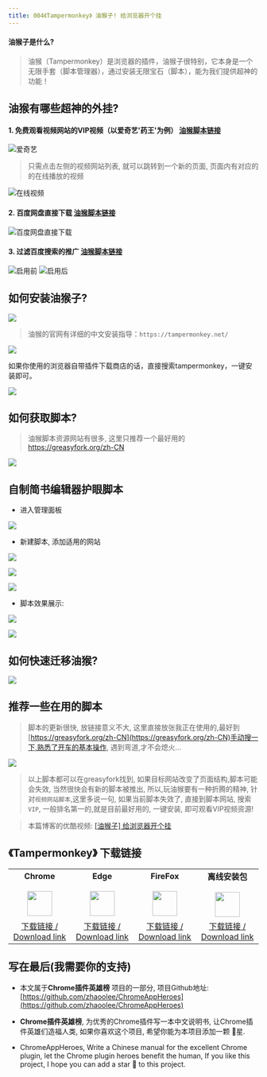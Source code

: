 ```yaml
---
title: 004《Tampermonkey》 油猴子! 给浏览器开个挂
---
```

#### 油猴子是什么?
> 油猴（Tampermonkey）是浏览器的插件，油猴子很特别，它本身是一个无限手套（脚本管理器），通过安装无限宝石（脚本），能为我们提供超神的功能！

## 油猴有哪些超神的外挂?
#### 1. 免费观看视频网站的VIP视频（以爱奇艺'药王'为例） [油猴脚本链接](https://greasyfork.org/zh-CN/scripts/27530-%E7%A0%B4%E8%A7%A3vip%E4%BC%9A%E5%91%98%E8%A7%86%E9%A2%91%E9%9B%86%E5%90%88)
![爱奇艺](https://www.v2fy.com/asset/004_tampermonkey/90896017cac34834b75a58ed79fe79b1.png)

>只需点击左侧的视频网站列表, 就可以跳转到一个新的页面, 页面内有对应的的在线播放的视频

![在线视频](https://www.v2fy.com/asset/004_tampermonkey/42b7b830831541c99b041e201ce8f746.png)

#### 2. 百度网盘直接下载 [油猴脚本链接](https://greasyfork.org/zh-CN/scripts/39504-%E7%99%BE%E5%BA%A6%E7%BD%91%E7%9B%98%E7%9B%B4%E6%8E%A5%E4%B8%8B%E8%BD%BD%E5%8A%A9%E6%89%8B-%E7%9B%B4%E9%93%BE%E5%8A%A0%E9%80%9F%E7%89%88)
![百度网盘直接下载](https://www.v2fy.com/asset/004_tampermonkey/00fbb6a3c7cd4006b0e4dea68a916448.png)

#### 3. 过滤百度搜索的推广 [油猴脚本链接](https://greasyfork.org/zh-CN/scripts/14178-ac-baidu-%E4%BC%98%E5%8C%96%E7%99%BE%E5%BA%A6-%E6%90%9C%E7%8B%97-%E8%B0%B7%E6%AD%8C%E6%90%9C%E7%B4%A2%E7%BB%93%E6%9E%9C%E4%B9%8B%E9%87%8D%E5%AE%9A%E5%90%91%E5%8E%BB%E9%99%A4-%E5%8E%BB%E5%B9%BF%E5%91%8A-favicon)
![启用前](https://www.v2fy.com/asset/004_tampermonkey/011852112db344018b150cbb5d1ac556.png)
![启用后](https://www.v2fy.com/asset/004_tampermonkey/05ca2e333d364da2a0f203009c204555.png)
## 如何安装油猴子?
![](https://www.v2fy.com/asset/004_tampermonkey/aa3f982dde394b10a13d9d0d8370f54c.png)
> 油猴的官网有详细的中文安装指导：`https://tampermonkey.net/`

![](https://www.v2fy.com/asset/004_tampermonkey/2cf14dbcd0154416b97783b8aab523ee.png)

如果你使用的浏览器自带插件下载商店的话，直接搜索tampermonkey，一键安装即可。

![](https://www.v2fy.com/asset/004_tampermonkey/0ae7e5b0f6194726a094c20d3e0ac3df.png)

## 如何获取脚本?

>油猴脚本资源网站有很多, 这里只推荐一个最好用的 https://greasyfork.org/zh-CN

![](https://www.v2fy.com/asset/004_tampermonkey/3256a6f0ef494bdf8dff1464fe397c51.png)

## 自制简书编辑器护眼脚本
- 进入管理面板

![](https://www.v2fy.com/asset/004_tampermonkey/634085667e31445da72dad5b2fbe90e5.png)

- 新建脚本, 添加适用的网站

![](https://www.v2fy.com/asset/004_tampermonkey/9bbb86033df84aa6991f353cb0261428.png)

![](https://www.v2fy.com/asset/004_tampermonkey/b4f6726646e04e1b972408e816f554e9.png)

![](https://www.v2fy.com/asset/004_tampermonkey/01403f2c178d479fb09b54e44616a5af.png)
- 脚本效果展示:

![](https://www.v2fy.com/asset/004_tampermonkey/321b09f953b349388276e3ba94aaacab.png)


![](https://www.v2fy.com/asset/004_tampermonkey/221ffcc0d37f4d50a41f5057db4f1f9b.png)

## 如何快速迁移油猴?

![](https://www.v2fy.com/asset/004_tampermonkey/af6405f8c26446128a93846f4cc8eb9d.png)

## 推荐一些在用的脚本
> 脚本的更新很快, 放链接意义不大, 这里直接放张我正在使用的,最好到[https://greasyfork.org/zh-CN](https://greasyfork.org/zh-CN)手动搜一下,熟悉了开车的基本操作, 遇到弯道,才不会熄火...

![](https://www.v2fy.com/asset/004_tampermonkey/1c9bf1594b894d4286857aa338673116.png)

> 以上脚本都可以在greasyfork找到, 如果目标网站改变了页面结构,脚本可能会失效, 当然很快会有新的脚本被推出, 所以,玩油猴要有一种折腾的精神, 针对`视频网站脚本`,这里多说一句, 如果当前脚本失效了, 直接到脚本网站, 搜索`VIP`, 一般排名第一的,就是目前最好用的, 一键安装, 即可观看VIP视频资源!

> 本篇博客的优酷视频: [[油猴子] 给浏览器开个挂](http://v.youku.com/v_show/id_XMzYzNjU4MTk2NA==.html?spm=a2hzp.8244740.0.0)



## 《Tampermonkey》 下载链接

<table style="table-layout: fixed;">
<tbody>
<tr>
<td><div style="text-align: center;"><div style="font-weight: bold">Chrome</div><br/><div><img  style="width:50px; height:auto;" src="https://www.v2fy.com/asset/0i/ChromeAppHeroes/page/001_markdown_here.assets/chromeappheroes-chrome-icon.png"/></div></div></td>
<td><div style="text-align: center;" ><div style="font-weight: bold">Edge</div><br/><div><img style="width:50px; height:auto;" src="https://www.v2fy.com/asset/0i/ChromeAppHeroes/page/001_markdown_here.assets/chromeappheroes-edge-icon.png"/></div></div></td>
<td><div style="text-align: center;" ><div style="font-weight: bold">FireFox</div><br/><div><img  style="width:50px; height:auto;" src="https://www.v2fy.com/asset/0i/ChromeAppHeroes/page/001_markdown_here.assets/chromeappheroes-firefox-icon.png"/></div></div></td>
<td><div style="text-align: center;" ><div style="font-weight: bold">离线安装包</div><br/><div><img  style="width:50px; height:auto;" src="https://www.v2fy.com/asset/0i/ChromeAppHeroes/page/001_markdown_here.assets/chromeappheroes-github-download.png"/></div></div></td>
</tr>
<tr>
<td>
<div style="text-align: center;">
<a  href="https://chrome.google.com/webstore/detail/tampermonkey/dhdgffkkebhmkfjojejmpbldmpobfkfo">下载链接 / Download link</a>
</div>
</td>
<td>
<div style="text-align: center;"><a  href="https://microsoftedge.microsoft.com/addons/detail/tampermonkey/iikmkjmpaadaobahmlepeloendndfphd?hl=zh-CN">下载链接 / Download link</a></div>
</td>
<td>
<div style="text-align: center;"><a  href="https://addons.mozilla.org/zh-CN/firefox/addon/tampermonkey/">下载链接 / Download link</a></div>
</td>
<td>
<div style="text-align: center;"><a  href="https://cdn.jsdelivr.net/gh/zhaoolee/ChromeAppHeroes/backup/004-tampermonkey.zip">下载链接 / Download link</a></div>
</td>
</tr>
</tbody>
</table>


## 写在最后(我需要你的支持)

- 本文属于**Chrome插件英雄榜** 项目的一部分, 项目Github地址: [https://github.com/zhaoolee/ChromeAppHeroes](https://github.com/zhaoolee/ChromeAppHeroes)

- **Chrome插件英雄榜**, 为优秀的Chrome插件写一本中文说明书, 让Chrome插件英雄们造福人类, 如果你喜欢这个项目, 希望你能为本项目添加一颗 🌟星.

- ChromeAppHeroes, Write a Chinese manual for the excellent Chrome plugin, let the Chrome plugin heroes benefit the human, If you like this project, I hope you can add a star 🌟 to this project.


